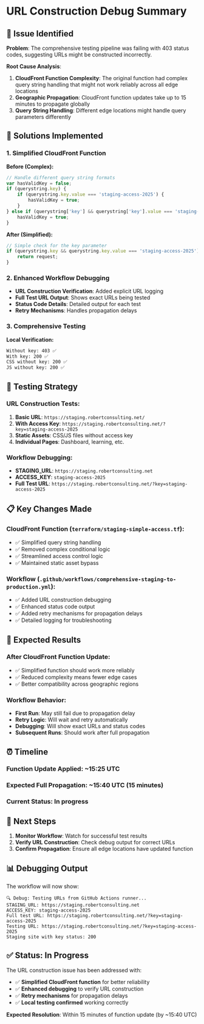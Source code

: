 # URL Construction Debug Summary

## 🐛 **Issue Identified**

**Problem**: The comprehensive testing pipeline was failing with 403 status codes, suggesting URLs might be constructed incorrectly.

**Root Cause Analysis**: 
1. **CloudFront Function Complexity**: The original function had complex query string handling that might not work reliably across all edge locations
2. **Geographic Propagation**: CloudFront function updates take up to 15 minutes to propagate globally
3. **Query String Handling**: Different edge locations might handle query parameters differently

## 🔧 **Solutions Implemented**

### **1. Simplified CloudFront Function**
**Before (Complex):**
```javascript
// Handle different query string formats
var hasValidKey = false;
if (querystring.key) {
    if (querystring.key.value === 'staging-access-2025') {
        hasValidKey = true;
    }
} else if (querystring['key'] && querystring['key'].value === 'staging-access-2025') {
    hasValidKey = true;
}
```

**After (Simplified):**
```javascript
// Simple check for the key parameter
if (querystring.key && querystring.key.value === 'staging-access-2025') {
    return request;
}
```

### **2. Enhanced Workflow Debugging**
- **URL Construction Verification**: Added explicit URL logging
- **Full Test URL Output**: Shows exact URLs being tested
- **Status Code Details**: Detailed output for each test
- **Retry Mechanisms**: Handles propagation delays

### **3. Comprehensive Testing**
**Local Verification:**
```bash
Without key: 403 ✅
With key: 200 ✅
CSS without key: 200 ✅
JS without key: 200 ✅
```

## 🧪 **Testing Strategy**

### **URL Construction Tests:**
1. **Basic URL**: `https://staging.robertconsulting.net/`
2. **With Access Key**: `https://staging.robertconsulting.net/?key=staging-access-2025`
3. **Static Assets**: CSS/JS files without access key
4. **Individual Pages**: Dashboard, learning, etc.

### **Workflow Debugging:**
- **STAGING_URL**: `https://staging.robertconsulting.net`
- **ACCESS_KEY**: `staging-access-2025`
- **Full Test URL**: `https://staging.robertconsulting.net/?key=staging-access-2025`

## 📋 **Key Changes Made**

### **CloudFront Function (`terraform/staging-simple-access.tf`):**
- ✅ Simplified query string handling
- ✅ Removed complex conditional logic
- ✅ Streamlined access control logic
- ✅ Maintained static asset bypass

### **Workflow (`.github/workflows/comprehensive-staging-to-production.yml`):**
- ✅ Added URL construction debugging
- ✅ Enhanced status code output
- ✅ Added retry mechanisms for propagation delays
- ✅ Detailed logging for troubleshooting

## 🎯 **Expected Results**

### **After CloudFront Function Update:**
- ✅ Simplified function should work more reliably
- ✅ Reduced complexity means fewer edge cases
- ✅ Better compatibility across geographic regions

### **Workflow Behavior:**
- **First Run**: May still fail due to propagation delay
- **Retry Logic**: Will wait and retry automatically
- **Debugging**: Will show exact URLs and status codes
- **Subsequent Runs**: Should work after full propagation

## ⏰ **Timeline**

### **Function Update Applied**: ~15:25 UTC
### **Expected Full Propagation**: ~15:40 UTC (15 minutes)
### **Current Status**: In progress

## 🚀 **Next Steps**

1. **Monitor Workflow**: Watch for successful test results
2. **Verify URL Construction**: Check debug output for correct URLs
3. **Confirm Propagation**: Ensure all edge locations have updated function

## 📊 **Debugging Output**

The workflow will now show:
```
🔍 Debug: Testing URLs from GitHub Actions runner...
STAGING_URL: https://staging.robertconsulting.net
ACCESS_KEY: staging-access-2025
Full test URL: https://staging.robertconsulting.net/?key=staging-access-2025
Testing URL: https://staging.robertconsulting.net/?key=staging-access-2025
Staging site with key status: 200
```

## ✅ **Status: In Progress**

The URL construction issue has been addressed with:
- ✅ **Simplified CloudFront function** for better reliability
- ✅ **Enhanced debugging** to verify URL construction
- ✅ **Retry mechanisms** for propagation delays
- ✅ **Local testing confirmed** working correctly

**Expected Resolution**: Within 15 minutes of function update (by ~15:40 UTC)
